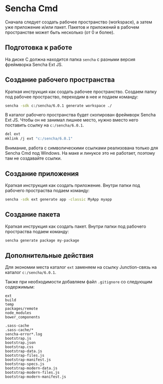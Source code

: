 
Sencha Cmd
==========

Сначала следует создать рабочее пространство (workspace), а затем уже приложение и/или пакет. 
Пакетов и приложений в рабочем пространстве может быть несколько (от 0 и более).

Подготовка к работе
-------------------

На диске С должна находится папка `sencha` с разными версия фреймворка Sencha Ext JS.

Создание рабочего пространства
------------------------------

Краткая инструкция как создать рабочее пространство.
Создаем папку под рабочее простраство, переходим в нее и подаем команду:

```bash
sencha -sdk c:/sencha/6.0.1 generate workspace ./
```

В каталог рабочего пространства будет скопирован фреймворк Sencha Ext JS.
Чтобы он не занимал лишнее место, нужно вместо него поставить ссылку на `c:/sencha/6.0.1`.

```bash
del ext
mklink /j ext "c:/sencha/6.0.1"
```

Внимание, работа с символическими ссылками реализована только для Sencha Cmd под Windows.
На маке и линуксе это не работает, поэтому там не создавайте ссылки.

Создание приложения
-------------------

Краткая инструкция как создать приложение.
Внутри папки под рабочего простраства подаем команду:

```bash
sencha -sdk ext generate app -classic MyApp myapp
```

Создание пакета
---------------

Краткая инструкция как создать пакет.
Внутри папки под рабочего простраства подаем команду:

```bash
sencha generate package my-package
```

Дополнительные действия
-----------------------

Для экономии места каталог `ext` заменяем на ссылку Junction-связь на каталог `c:/sencha/6.0.1`.

Также при необходимости добавляем файл `.gitignore` со следующим содержимым:

```
ext
build
temp
packages/remote
node_modules
bower_components

.sass-cache
.sass-cache/*
sencha-error*.log
bootstrap.js
bootstrap.json
bootstrap.css
bootstrap-data.js
bootstrap-files.js
bootstrap-manifest.js
bootstrap-specs.js
bootstrap-modern-data.js
bootstrap-modern-files.js
bootstrap-modern-manifest.js
```
